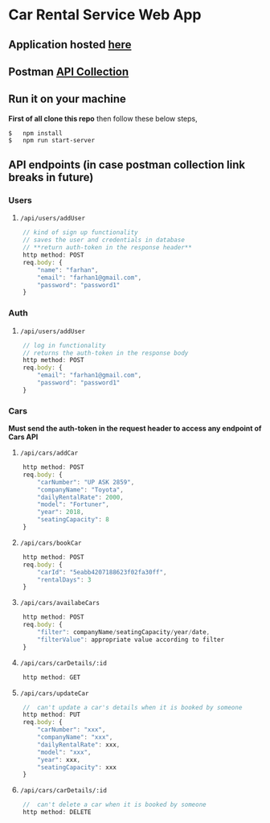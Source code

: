 # Car Rental Service Web App

## Application hosted [here](https://whitepanda-car-rental-service.herokuapp.com)

## Postman [API Collection](https://documenter.getpostman.com/view/4199768/SzmZcfrD?version=latest)


## Run it on your machine

**First of all clone this repo** then follow these below steps,

```
$   npm install
$   npm run start-server
```

## API endpoints (in case postman collection link breaks in future)


### Users

1. `/api/users/addUser`

```js
    // kind of sign up functionality
    // saves the user and credentials in database
    // **return auth-token in the response header**
    http method: POST
    req.body: {
	    "name": "farhan",
	    "email": "farhan1@gmail.com",
	    "password": "password1"
    }
```

### Auth

1. `/api/users/addUser`

```js
    // log in functionality
    // returns the auth-token in the response body
    http method: POST
    req.body: {
	    "email": "farhan1@gmail.com",
	    "password": "password1"
    }
```

### Cars

**Must send the auth-token in the request header to access any endpoint of Cars API**

1. `/api/cars/addCar`

```js
    http method: POST
    req.body: {
        "carNumber": "UP ASK 2859",
        "companyName": "Toyota",
        "dailyRentalRate": 2000,
        "model": "Fortuner",
        "year": 2018,
        "seatingCapacity": 8
    }
```

2. `/api/cars/bookCar`

```js
    http method: POST
    req.body: {
	    "carId": "5eabb4207188623f02fa30ff",
	    "rentalDays": 3
    }
```

3. `/api/cars/availabeCars`

```js
    http method: POST
    req.body: {
        "filter": companyName/seatingCapacity/year/date,
        "filterValue": appropriate value according to filter
    }
```

4. `/api/cars/carDetails/:id`

```js
    http method: GET
```

5. `/api/cars/updateCar`

```js
    //  can't update a car's details when it is booked by someone
    http method: PUT
    req.body: {
        "carNumber": "xxx",
        "companyName": "xxx",
        "dailyRentalRate": xxx,
        "model": "xxx",
        "year": xxx,
        "seatingCapacity": xxx
    }
```


6. `/api/cars/carDetails/:id`

```js
    //  can't delete a car when it is booked by someone
    http method: DELETE
```